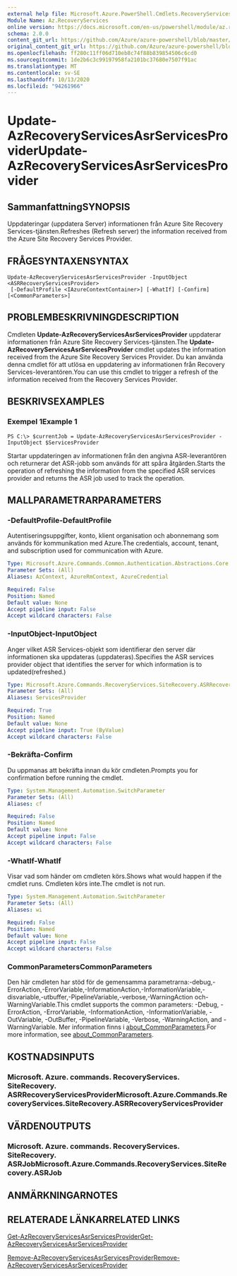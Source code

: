 ```yaml
---
external help file: Microsoft.Azure.PowerShell.Cmdlets.RecoveryServices.SiteRecovery.dll-Help.xml
Module Name: Az.RecoveryServices
online version: https://docs.microsoft.com/en-us/powershell/module/az.recoveryservices/update-azrecoveryservicesasrservicesprovider
schema: 2.0.0
content_git_url: https://github.com/Azure/azure-powershell/blob/master/src/RecoveryServices/RecoveryServices/help/Update-AzRecoveryServicesAsrServicesProvider.md
original_content_git_url: https://github.com/Azure/azure-powershell/blob/master/src/RecoveryServices/RecoveryServices/help/Update-AzRecoveryServicesAsrServicesProvider.md
ms.openlocfilehash: ff280c11ff06d710eb8c74f88b839854506c6cd0
ms.sourcegitcommit: 1de2b6c3c99197958fa2101bc37680e7507f91ac
ms.translationtype: MT
ms.contentlocale: sv-SE
ms.lasthandoff: 10/13/2020
ms.locfileid: "94261966"
---
```

# <span data-ttu-id="e7ad8-101">Update-AzRecoveryServicesAsrServicesProvider</span><span class="sxs-lookup"><span data-stu-id="e7ad8-101">Update-AzRecoveryServicesAsrServicesProvider</span></span>

## <span data-ttu-id="e7ad8-102">Sammanfattning</span><span class="sxs-lookup"><span data-stu-id="e7ad8-102">SYNOPSIS</span></span>
<span data-ttu-id="e7ad8-103">Uppdateringar (uppdatera Server) informationen från Azure Site Recovery Services-tjänsten.</span><span class="sxs-lookup"><span data-stu-id="e7ad8-103">Refreshes (Refresh server) the information received from the Azure Site Recovery Services Provider.</span></span>

## <span data-ttu-id="e7ad8-104">FRÅGESYNTAXEN</span><span class="sxs-lookup"><span data-stu-id="e7ad8-104">SYNTAX</span></span>

```
Update-AzRecoveryServicesAsrServicesProvider -InputObject <ASRRecoveryServicesProvider>
 [-DefaultProfile <IAzureContextContainer>] [-WhatIf] [-Confirm] [<CommonParameters>]
```

## <span data-ttu-id="e7ad8-105">PROBLEMBESKRIVNING</span><span class="sxs-lookup"><span data-stu-id="e7ad8-105">DESCRIPTION</span></span>
<span data-ttu-id="e7ad8-106">Cmdleten **Update-AzRecoveryServicesAsrServicesProvider** uppdaterar informationen från Azure Site Recovery Services-tjänsten.</span><span class="sxs-lookup"><span data-stu-id="e7ad8-106">The **Update-AzRecoveryServicesAsrServicesProvider** cmdlet updates the information received from the Azure Site Recovery Services Provider.</span></span> <span data-ttu-id="e7ad8-107">Du kan använda denna cmdlet för att utlösa en uppdatering av informationen från Recovery Services-leverantören.</span><span class="sxs-lookup"><span data-stu-id="e7ad8-107">You can use this cmdlet to trigger a refresh of the information received from the Recovery Services Provider.</span></span>

## <span data-ttu-id="e7ad8-108">BESKRIVS</span><span class="sxs-lookup"><span data-stu-id="e7ad8-108">EXAMPLES</span></span>

### <span data-ttu-id="e7ad8-109">Exempel 1</span><span class="sxs-lookup"><span data-stu-id="e7ad8-109">Example 1</span></span>
```
PS C:\> $currentJob = Update-AzRecoveryServicesAsrServicesProvider -InputObject $ServicesProvider
```

<span data-ttu-id="e7ad8-110">Startar uppdateringen av informationen från den angivna ASR-leverantören och returnerar det ASR-jobb som används för att spåra åtgärden.</span><span class="sxs-lookup"><span data-stu-id="e7ad8-110">Starts the operation of refreshing the information from the specified ASR services provider and returns the ASR job used to track the operation.</span></span>

## <span data-ttu-id="e7ad8-111">MALLPARAMETRAR</span><span class="sxs-lookup"><span data-stu-id="e7ad8-111">PARAMETERS</span></span>

### <span data-ttu-id="e7ad8-112">-DefaultProfile</span><span class="sxs-lookup"><span data-stu-id="e7ad8-112">-DefaultProfile</span></span>
<span data-ttu-id="e7ad8-113">Autentiseringsuppgifter, konto, klient organisation och abonnemang som används för kommunikation med Azure.</span><span class="sxs-lookup"><span data-stu-id="e7ad8-113">The credentials, account, tenant, and subscription used for communication with Azure.</span></span>


```yaml
Type: Microsoft.Azure.Commands.Common.Authentication.Abstractions.Core.IAzureContextContainer
Parameter Sets: (All)
Aliases: AzContext, AzureRmContext, AzureCredential

Required: False
Position: Named
Default value: None
Accept pipeline input: False
Accept wildcard characters: False
```

### <span data-ttu-id="e7ad8-114">-InputObject</span><span class="sxs-lookup"><span data-stu-id="e7ad8-114">-InputObject</span></span>
<span data-ttu-id="e7ad8-115">Anger vilket ASR Services-objekt som identifierar den server där informationen ska uppdateras (uppdateras).</span><span class="sxs-lookup"><span data-stu-id="e7ad8-115">Specifies the ASR services provider object that identifies the server for which information is to updated(refreshed.)</span></span>

```yaml
Type: Microsoft.Azure.Commands.RecoveryServices.SiteRecovery.ASRRecoveryServicesProvider
Parameter Sets: (All)
Aliases: ServicesProvider

Required: True
Position: Named
Default value: None
Accept pipeline input: True (ByValue)
Accept wildcard characters: False
```

### <span data-ttu-id="e7ad8-116">-Bekräfta</span><span class="sxs-lookup"><span data-stu-id="e7ad8-116">-Confirm</span></span>
<span data-ttu-id="e7ad8-117">Du uppmanas att bekräfta innan du kör cmdleten.</span><span class="sxs-lookup"><span data-stu-id="e7ad8-117">Prompts you for confirmation before running the cmdlet.</span></span>

```yaml
Type: System.Management.Automation.SwitchParameter
Parameter Sets: (All)
Aliases: cf

Required: False
Position: Named
Default value: None
Accept pipeline input: False
Accept wildcard characters: False
```

### <span data-ttu-id="e7ad8-118">-WhatIf</span><span class="sxs-lookup"><span data-stu-id="e7ad8-118">-WhatIf</span></span>
<span data-ttu-id="e7ad8-119">Visar vad som händer om cmdleten körs.</span><span class="sxs-lookup"><span data-stu-id="e7ad8-119">Shows what would happen if the cmdlet runs.</span></span> <span data-ttu-id="e7ad8-120">Cmdleten körs inte.</span><span class="sxs-lookup"><span data-stu-id="e7ad8-120">The cmdlet is not run.</span></span>

```yaml
Type: System.Management.Automation.SwitchParameter
Parameter Sets: (All)
Aliases: wi

Required: False
Position: Named
Default value: None
Accept pipeline input: False
Accept wildcard characters: False
```

### <span data-ttu-id="e7ad8-121">CommonParameters</span><span class="sxs-lookup"><span data-stu-id="e7ad8-121">CommonParameters</span></span>
<span data-ttu-id="e7ad8-122">Den här cmdleten har stöd för de gemensamma parametrarna:-debug,-ErrorAction,-ErrorVariable,-InformationAction,-InformationVariable,-disvariable,-utbuffer,-PipelineVariable,-verbose,-WarningAction och-WarningVariable.</span><span class="sxs-lookup"><span data-stu-id="e7ad8-122">This cmdlet supports the common parameters: -Debug, -ErrorAction, -ErrorVariable, -InformationAction, -InformationVariable, -OutVariable, -OutBuffer, -PipelineVariable, -Verbose, -WarningAction, and -WarningVariable.</span></span> <span data-ttu-id="e7ad8-123">Mer information finns i [about_CommonParameters](http://go.microsoft.com/fwlink/?LinkID=113216).</span><span class="sxs-lookup"><span data-stu-id="e7ad8-123">For more information, see [about_CommonParameters](http://go.microsoft.com/fwlink/?LinkID=113216).</span></span>

## <span data-ttu-id="e7ad8-124">KOSTNADS</span><span class="sxs-lookup"><span data-stu-id="e7ad8-124">INPUTS</span></span>

### <span data-ttu-id="e7ad8-125">Microsoft. Azure. commands. RecoveryServices. SiteRecovery. ASRRecoveryServicesProvider</span><span class="sxs-lookup"><span data-stu-id="e7ad8-125">Microsoft.Azure.Commands.RecoveryServices.SiteRecovery.ASRRecoveryServicesProvider</span></span>

## <span data-ttu-id="e7ad8-126">VÄRDEN</span><span class="sxs-lookup"><span data-stu-id="e7ad8-126">OUTPUTS</span></span>

### <span data-ttu-id="e7ad8-127">Microsoft. Azure. commands. RecoveryServices. SiteRecovery. ASRJob</span><span class="sxs-lookup"><span data-stu-id="e7ad8-127">Microsoft.Azure.Commands.RecoveryServices.SiteRecovery.ASRJob</span></span>

## <span data-ttu-id="e7ad8-128">ANMÄRKNINGAR</span><span class="sxs-lookup"><span data-stu-id="e7ad8-128">NOTES</span></span>

## <span data-ttu-id="e7ad8-129">RELATERADE LÄNKAR</span><span class="sxs-lookup"><span data-stu-id="e7ad8-129">RELATED LINKS</span></span>

[<span data-ttu-id="e7ad8-130">Get-AzRecoveryServicesAsrServicesProvider</span><span class="sxs-lookup"><span data-stu-id="e7ad8-130">Get-AzRecoveryServicesAsrServicesProvider</span></span>](./Get-AzRecoveryServicesAsrServicesProvider.md)

[<span data-ttu-id="e7ad8-131">Remove-AzRecoveryServicesAsrServicesProvider</span><span class="sxs-lookup"><span data-stu-id="e7ad8-131">Remove-AzRecoveryServicesAsrServicesProvider</span></span>](./Remove-AzRecoveryServicesAsrServicesProvider.md)
